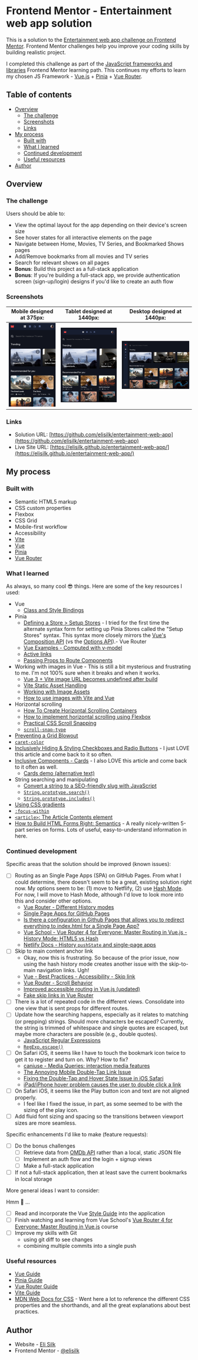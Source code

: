 # Frontend Mentor - Entertainment web app solution

This is a solution to the [Entertainment web app challenge on Frontend Mentor](https://www.frontendmentor.io/challenges/entertainment-web-app-J-UhgAW1X). Frontend Mentor challenges help you improve your coding skills by building realistic project.

I completed this challenge as part of the [JavaScript frameworks and libraries](https://www.frontendmentor.io/learning-paths/javascript-frameworks-and-libraries-JDWoqQjMyb) Frontend Mentor learning path. This continues my efforts to learn my chosen JS Framework - [Vue.js](https://vuejs.org/) + [Pinia](https://pinia.vuejs.org/) + [Vue Router](https://router.vuejs.org/).

## Table of contents

- [Overview](#overview)
  - [The challenge](#the-challenge)
  - [Screenshots](#screenshots)
  - [Links](#links)
- [My process](#my-process)
  - [Built with](#built-with)
  - [What I learned](#what-i-learned)
  - [Continued development](#continued-development)
  - [Useful resources](#useful-resources)
- [Author](#author)

## Overview

### The challenge

Users should be able to:

- View the optimal layout for the app depending on their device's screen size
- See hover states for all interactive elements on the page
- Navigate between Home, Movies, TV Series, and Bookmarked Shows pages
- Add/Remove bookmarks from all movies and TV series
- Search for relevant shows on all pages
- **Bonus**: Build this project as a full-stack application
- **Bonus**: If you're building a full-stack app, we provide authentication screen (sign-up/login) designs if you'd like to create an auth flow

### Screenshots

|           Mobile designed at 375px:           |          Tablet designed at 1440px:           | Desktop designed at 1440px:                    |
| :-------------------------------------------: | :-------------------------------------------: | ---------------------------------------------- |
| ![](./screenshots/screenshot-mobile-home.png) | ![](./screenshots/screenshot-tablet-home.png) | ![](./screenshots/screenshot-desktop-home.png) |

### Links

- Solution URL: [https://github.com/elisilk/entertainment-web-app](https://github.com/elisilk/entertainment-web-app)
- Live Site URL: [https://elisilk.github.io/entertainment-web-app/](https://elisilk.github.io/entertainment-web-app/)

## My process

### Built with

- Semantic HTML5 markup
- CSS custom properties
- Flexbox
- CSS Grid
- Mobile-first workflow
- Accessibility
- [Vite](https://vite.dev/)
- [Vue](https://vuejs.org/)
- [Pinia](https://pinia.vuejs.org/)
- [Vue Router](https://router.vuejs.org/)

### What I learned

As always, so many cool :sunglasses: things. Here are some of the key resources I used:

- Vue
  - [Class and Style Bindings](https://vuejs.org/guide/essentials/class-and-style)
- Pinia
  - [Defining a Store > Setup Stores](https://pinia.vuejs.org/core-concepts/#Setup-Stores) - I tried for the first time the alternate syntax form for setting up Pinia Stores called the "Setup Stores" syntax. This syntax more closely mirrors the [Vue's Composition API](https://vuejs.org/guide/extras/composition-api-faq) (vs the [Options API](https://vuejs.org/guide/introduction.html#api-styles)).- Vue Router
  - [Vue Examples - Computed with v-model](https://skirtles-code.github.io/vue-examples/patterns/computed-v-model)
  - [Active links](https://router.vuejs.org/guide/essentials/active-links)
  - [Passing Props to Route Components](https://router.vuejs.org/guide/essentials/passing-props.html)
- Working with images in Vue - This is still a bit mysterious and frustrating to me. I'm not 100% sure when it breaks and when it works.
  - [Vue 3 + Vite image URL becomes undefined after build](https://stackoverflow.com/questions/71728204/vue-3-vite-image-url-becomes-undefined-after-build)
  - [Vite Static Asset Handling](https://vite.dev/guide/assets)
  - [Working with Image Assets](https://skirtles-code.github.io/vue-examples/guides/working-with-image-assets)
  - [How to use images with Vite and Vue](https://medium.com/@andrewmasonmedia/how-to-use-images-with-vite-and-vue-937307a150c0)
- Horizontal scrolling
  - [How To Create Horizontal Scrolling Containers](https://codeburst.io/how-to-create-horizontal-scrolling-containers-d8069651e9c6)
  - [How to implement horizontal scrolling using Flexbox](https://ratracegrad.medium.com/horizontal-scrolling-using-flexbox-f9d16817f742)
  - [Practical CSS Scroll Snapping](https://css-tricks.com/practical-css-scroll-snapping/)
  - [`scroll-snap-type`](https://developer.mozilla.org/en-US/docs/Web/CSS/scroll-snap-type)
- [Preventing a Grid Blowout](https://css-tricks.com/preventing-a-grid-blowout/)
- [`caret-color`](https://developer.mozilla.org/en-US/docs/Web/CSS/caret-color)
- [Inclusively Hiding & Styling Checkboxes and Radio Buttons](https://www.sarasoueidan.com/blog/inclusively-hiding-and-styling-checkboxes-and-radio-buttons/) - I just LOVE this article and come back to it so often.
- [Inclusive Components - Cards](https://inclusive-components.design/cards/) - I also LOVE this article and come back to it often as well.
  - [Cards demo (alternative text)](https://heydon.github.io/Inclusive-Components/cards-pseudo-content/)
- String searching and manipulating
  - [Convert a string to a SEO-friendly slug with JavaScript](https://www.30secondsofcode.org/js/s/string-to-slug/)
  - [`String.prototype.search()`](https://developer.mozilla.org/en-US/docs/Web/JavaScript/Reference/Global_Objects/String/search)
  - [`String.prototype.includes()`](https://developer.mozilla.org/en-US/docs/Web/JavaScript/Reference/Global_Objects/String/includes)
- [Using CSS gradients](https://developer.mozilla.org/en-US/docs/Web/CSS/CSS_images/Using_CSS_gradients)
- [`:focus-within`](https://developer.mozilla.org/en-US/docs/Web/CSS/:focus-within)
- [`<article>`: The Article Contents element](https://developer.mozilla.org/en-US/docs/Web/HTML/Reference/Elements/article)
- [How to Build HTML Forms Right: Semantics](https://austingil.com/how-to-build-html-forms-right-semantics/) - A really nicely-written 5-part series on forms. Lots of useful, easy-to-understand information in here.

### Continued development

Specific areas that the solution should be improved (known issues):

- [ ] Routing as an Single Page Apps (SPA) on GitHub Pages. From what I could determine, there doesn't seem to be a great, existing solution right now. My options seem to be: (1) move to Netflify, (2) use [Hash Mode](https://router.vuejs.org/guide/essentials/history-mode#Hash-Mode). For now, I will move to Hash Mode, although I'd love to look more into this and consider other options.
  - [Vue Router - Different History modes](https://router.vuejs.org/guide/essentials/history-mode)
  - [Single Page Apps for GitHub Pages](https://github.com/rafgraph/spa-github-pages)
  - [Is there a configuration in Github Pages that allows you to redirect everything to index.html for a Single Page App?](https://stackoverflow.com/questions/36296012/is-there-a-configuration-in-github-pages-that-allows-you-to-redirect-everything)
  - [Vue School - Vue Router 4 for Everyone: Master Routing in Vue.js - History Mode: HTML5 vs Hash](https://vueschool.io/lessons/history-mode)
  - [Netlify Docs - History `pushState` and single-page apps](https://docs.netlify.com/manage/routing/redirects/rewrites-proxies/#history-pushstate-and-single-page-apps)
- [ ] Skip to main content anchor link
  - Okay, now this is frustrating. So because of the prior issue, now using the hash history mode creates another issue with the skip-to-main navigation links. Ugh!
  - [Vue - Best Practices - Accessibility - Skip link](https://vuejs.org/guide/best-practices/accessibility.html#skip-link)
  - [Vue Router - Scroll Behavior](https://router.vuejs.org/guide/advanced/scroll-behavior.html)
  - [Improved accessible routing in Vue.js (updated)](https://marcus.io/blog/20200127-improved-accessible-routing-vuejs)
  - [Fake skip links in Vue Router](https://angelika.me/2020/07/25/fake-skip-links-in-vue-router/)
- [ ] There is a lot of repeated code in the different views. Consolidate into one view that is sent props for different routes.
- [ ] Update how the searching happens, especially as it relates to matching (or prepping) strings. Should more characters be escaped? Currently, the string is trimmed of whitespace and single quotes are escaped, but maybe more characters are possible (e.g., double quotes).
  - [JavaScript Regular Expressions](https://www.30secondsofcode.org/js/regexp/p/1/)
  - [`RegExp.escape()`](https://developer.mozilla.org/en-US/docs/Web/JavaScript/Reference/Global_Objects/RegExp/escape)
- [ ] On Safari iOS, it seems like I have to touch the bookmark icon twice to get it to register and turn on. Why? How to fix?
  - [caniuse - Media Queries: interaction media features](https://caniuse.com/css-media-interaction)
  - [The Annoying Mobile Double-Tap Link Issue](https://css-tricks.com/annoying-mobile-double-tap-link-issue/)
  - [Fixing the Double-Tap and Hover State Issue in iOS Safari](https://medium.com/@kristiantolleshaugmrch/fixing-the-double-tap-issue-in-ios-safari-with-javascript-4e72a18a1feb)
  - [iPad/iPhone hover problem causes the user to double click a link](https://stackoverflow.com/questions/3038898/ipad-iphone-hover-problem-causes-the-user-to-double-click-a-link/71779604#71779604)
- [ ] On Safari iOS, it seems like the Play button icon and text are not aligned properly.
  - I feel like I fixed the issue, in part, as some seemed to be with the sizing of the play icon.
- [ ] Add fluid font sizing and spacing so the transitions between viewport sizes are more seamless.

Specific enhancements I'd like to make (feature requests):

- [ ] Do the bonus challenges
  - [ ] Retrieve data from [OMDb API](https://www.omdbapi.com/) rather than a local, static JSON file
  - [ ] Implement an auth flow and the login + signup views
  - [ ] Make a full-stack application
- [ ] If not a full-stack application, then at least save the current bookmarks in local storage

More general ideas I want to consider:

Hmm 🤔 ...

- [ ] Read and incorporate the Vue [Style Guide](https://vuejs.org/style-guide/) into the application
- [ ] Finish watching and learning from Vue School's [Vue Router 4 for Everyone: Master Routing in Vue.js](https://vueschool.io/courses/vue-router-4-for-everyone) course
- [ ] Improve my skills with Git
  - using git diff to see changes
  - combining multiple commits into a single push

### Useful resources

- [Vue Guide](https://vuejs.org/guide/)
- [Pinia Guide](https://pinia.vuejs.org/core-concepts/)
- [Vue Router Guide](https://router.vuejs.org/guide/)
- [Vite Guide](https://vite.dev/guide/)
- [MDN Web Docs for CSS](https://developer.mozilla.org/en-US/docs/Web/CSS) - Went here a lot to reference the different CSS properties and the shorthands, and all the great explanations about best practices.

## Author

- Website - [Eli Silk](https://github.com/elisilk)
- Frontend Mentor - [@elisilk](https://www.frontendmentor.io/profile/elisilk)
